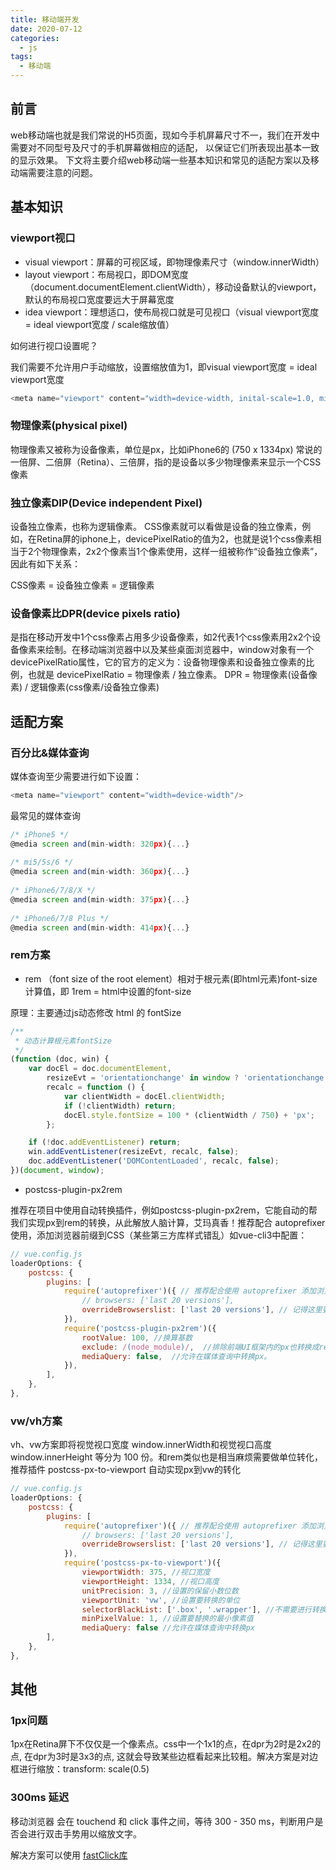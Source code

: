 ```yaml
---
title: 移动端开发
date: 2020-07-12
categories:
  - js
tags: 
  - 移动端
---
```




<!-- more-->

## 前言
web移动端也就是我们常说的H5页面，现如今手机屏幕尺寸不一，我们在开发中需要对不同型号及尺寸的手机屏幕做相应的适配，
以保证它们所表现出基本一致的显示效果。
下文将主要介绍web移动端一些基本知识和常见的适配方案以及移动端需要注意的问题。


## 基本知识

### viewport视口

- visual viewport：屏幕的可视区域，即物理像素尺寸（window.innerWidth）
- layout viewport：布局视口，即DOM宽度（document.documentElement.clientWidth），移动设备默认的viewport，默认的布局视口宽度要远大于屏幕宽度
- idea viewport：理想适口，使布局视口就是可见视口（visual viewport宽度 = ideal viewport宽度 / scale缩放值）

如何进行视口设置呢？

我们需要不允许用户手动缩放，设置缩放值为1，即visual viewport宽度 = ideal viewport宽度 

```javascript
<meta name="viewport" content="width=device-width, inital-scale=1.0, minimum-scale=1.0, maximum-scale=1.0, user-scalable=no"/>
```


### 物理像素(physical pixel)

物理像素又被称为设备像素，单位是px，比如iPhone6的 (750 x 1334px) 常说的一倍屏、二倍屏（Retina）、三倍屏，指的是设备以多少物理像素来显示一个CSS像素

### 独立像素DIP(Device independent Pixel)

设备独立像素，也称为逻辑像素。
CSS像素就可以看做是设备的独立像素，例如，在Retina屏的iphone上，devicePixelRatio的值为2，也就是说1个css像素相当于2个物理像素，2x2个像素当1个像素使用，这样一组被称作“设备独立像素”，因此有如下关系：

CSS像素 = 设备独立像素 = 逻辑像素

### 设备像素比DPR(device pixels ratio)

是指在移动开发中1个css像素占用多少设备像素，如2代表1个css像素用2x2个设备像素来绘制。在移动端浏览器中以及某些桌面浏览器中，window对象有一个devicePixelRatio属性，它的官方的定义为：设备物理像素和设备独立像素的比例，也就是 devicePixelRatio = 物理像素 / 独立像素。
DPR = 物理像素(设备像素) / 逻辑像素(css像素/设备独立像素)

## 适配方案

### 百分比&媒体查询

媒体查询至少需要进行如下设置：
```javascript
<meta name="viewport" content="width=device-width"/>
```
最常见的媒体查询
```javascript
/* iPhone5 */
@media screen and(min-width: 320px){...}
 
/* mi5/5s/6 */
@media screen and(min-width: 360px){...}
 
/* iPhone6/7/8/X */
@media screen and(min-width: 375px){...}
 
/* iPhone6/7/8 Plus */
@media screen and(min-width: 414px){...}
```

### rem方案
- rem （font size of the root element）相对于根元素(即html元素)font-size计算值，即 1rem = html中设置的font-size

原理：主要通过js动态修改 html 的 fontSize

```javascript
/**
 * 动态计算根元素fontSize
 */
(function (doc, win) {
    var docEl = doc.documentElement,
        resizeEvt = 'orientationchange' in window ? 'orientationchange' : 'resize',
        recalc = function () {
            var clientWidth = docEl.clientWidth;
            if (!clientWidth) return;
            docEl.style.fontSize = 100 * (clientWidth / 750) + 'px';
        };

    if (!doc.addEventListener) return;
    win.addEventListener(resizeEvt, recalc, false);
    doc.addEventListener('DOMContentLoaded', recalc, false);
})(document, window);
```
- postcss-plugin-px2rem

推荐在项目中使用自动转换插件，例如postcss-plugin-px2rem，它能自动的帮我们实现px到rem的转换，从此解放人脑计算，艾玛真香！推荐配合 autoprefixer 使用，添加浏览器前缀到CSS（某些第三方库样式错乱）如vue-cli3中配置：

```javascript
// vue.config.js
loaderOptions: {
    postcss: {
        plugins: [
            require('autoprefixer')({ // 推荐配合使用 autoprefixer 添加浏览器前缀到CSS
                // browsers: ['last 20 versions'],
                overrideBrowserslist: ['last 20 versions'], // 记得这里要把 browsers 改为 overrideBrowserslist，autoprefixer 新版本的写法有变
            }),
            require('postcss-plugin-px2rem')({
                rootValue: 100, //换算基数
                exclude: /(node_module)/,  //排除前端UI框架内的px也转换成rem
                mediaQuery: false,  //允许在媒体查询中转换px。
            }),
        ],
    },
},
```

### vw/vh方案
vh、vw方案即将视觉视口宽度 window.innerWidth和视觉视口高度 window.innerHeight 等分为 100 份。和rem类似也是相当麻烦需要做单位转化，
推荐插件 postcss-px-to-viewport 自动实现px到vw的转化

```javascript
// vue.config.js
loaderOptions: {
    postcss: {
        plugins: [
            require('autoprefixer')({ // 推荐配合使用 autoprefixer 添加浏览器前缀到CSS
                // browsers: ['last 20 versions'],
                overrideBrowserslist: ['last 20 versions'], // 记得这里要把 browsers 改为 overrideBrowserslist，autoprefixer 新版本的写法有变
            }),
            require('postcss-px-to-viewport')({
        		viewportWidth: 375, //视口宽度
        		viewportHeight: 1334, //视口高度
        		unitPrecision: 3, //设置的保留小数位数
        		viewportUnit: 'vw', //设置要转换的单位
        		selectorBlackList: ['.box', '.wrapper'], //不需要进行转换的类名
                minPixelValue: 1, //设置要替换的最小像素值
                mediaQuery: false //允许在媒体查询中转换px
        ],
    },
},
```

## 其他

### 1px问题

1px在Retina屏下不仅仅是一个像素点。css中一个1x1的点，在dpr为2时是2x2的点, 在dpr为3时是3x3的点, 这就会导致某些边框看起来比较粗。解决方案是对边框进行缩放：transform: scale(0.5)

### 300ms 延迟

移动浏览器 会在 touchend 和 click 事件之间，等待 300 - 350 ms，判断用户是否会进行双击手势用以缩放文字。

解决方案可以使用 [fastClick库](https://www.npmjs.com/package/fastclick)